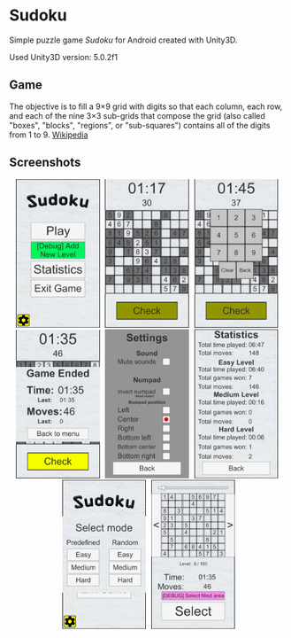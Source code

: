 # Sudoku
Simple puzzle game <i>Sudoku</i> for Android created with Unity3D.

Used Unity3D version: 5.0.2f1

## Game
The objective is to fill a 9×9 grid with digits so that each column, each row, and each of the nine 3×3 sub-grids that compose the grid (also called "boxes", "blocks", "regions", or "sub-squares") contains all of the digits from 1 to 9.
[Wikipedia](https://en.wikipedia.org/wiki/Sudoku)

## Screenshots
<div align="center">
        <img width="30%" src="Screenshots/1.png" alt="Screenshots" title="Main Menu"</img>
        <img height="0" width="2px">
        <img width="30%" src="Screenshots/2.png" alt="Screenshots" title="Game"></img>
        <img height="0" width="2px">
        <img width="30%" src="Screenshots/3.png" alt="Screenshots" title="Game Loss"></img>
        <img height="0" width="2px">
        <img width="30%" src="Screenshots/4.png" alt="Screenshots" title="High Scores"></img>
        <img height="0" width="2px">
        <img width="30%" src="Screenshots/5.png" alt="Screenshots" title="About"></img>
        <img height="0" width="2px">
        <img width="30%" src="Screenshots/6.png" alt="Screenshots" title="About"></img>
        <img height="0" width="2px">
        <img width="30%" src="Screenshots/7.png" alt="Screenshots" title="About"></img>
        <img height="0" width="2px">
        <img width="30%" src="Screenshots/8.png" alt="Screenshots" title="About"></img>
</div>
